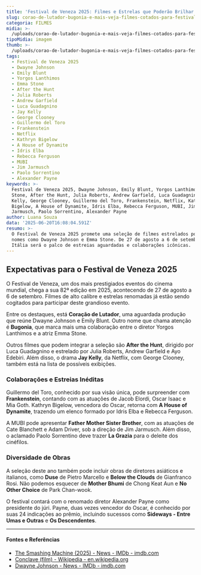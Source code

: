 ```yaml
---
title: 'Festival de Veneza 2025: Filmes e Estrelas que Poderão Brilhar na 82ª Edição'
slug: corao-de-lutador-bugonia-e-mais-veja-filmes-cotados-para-festival-de-veneza
categoria: FILMES
midia: >-
  /uploads/corao-de-lutador-bugonia-e-mais-veja-filmes-cotados-para-festival-de-veneza-thumb.png
tipoMidia: imagem
thumb: >-
  /uploads/corao-de-lutador-bugonia-e-mais-veja-filmes-cotados-para-festival-de-veneza-thumb.png
tags:
  - Festival de Veneza 2025
  - Dwayne Johnson
  - Emily Blunt
  - Yorgos Lanthimos
  - Emma Stone
  - After the Hunt
  - Julia Roberts
  - Andrew Garfield
  - Luca Guadagnino
  - Jay Kelly
  - George Clooney
  - Guillermo del Toro
  - Frankenstein
  - Netflix
  - Kathryn Bigelow
  - A House of Dynamite
  - Idris Elba
  - Rebecca Ferguson
  - MUBI
  - Jim Jarmusch
  - Paolo Sorrentino
  - Alexander Payne
keywords: >-
  Festival de Veneza 2025, Dwayne Johnson, Emily Blunt, Yorgos Lanthimos, Emma
  Stone, After the Hunt, Julia Roberts, Andrew Garfield, Luca Guadagnino, Jay
  Kelly, George Clooney, Guillermo del Toro, Frankenstein, Netflix, Kathryn
  Bigelow, A House of Dynamite, Idris Elba, Rebecca Ferguson, MUBI, Jim
  Jarmusch, Paolo Sorrentino, Alexander Payne
author: Luana Souza
data: '2025-06-20T16:08:04.591Z'
resumo: >-
  O Festival de Veneza 2025 promete uma seleção de filmes estrelados por grandes
  nomes como Dwayne Johnson e Emma Stone. De 27 de agosto a 6 de setembro, a
  Itália será o palco de estreias aguardadas e colaborações icônicas.
---
```


## Expectativas para o Festival de Veneza 2025

O Festival de Veneza, um dos mais prestigiados eventos do cinema mundial, chega a sua 82ª edição em 2025, acontecendo de 27 de agosto a 6 de setembro. Filmes de alto calibre e estrelas renomadas já estão sendo cogitados para participar deste grandioso evento.

Entre os destaques, está **Coração de Lutador**, uma aguardada produção que reúne Dwayne Johnson e Emily Blunt. Outro nome que chama atenção é **Bugonia**, que marca mais uma colaboração entre o diretor Yorgos Lanthimos e a atriz Emma Stone.

Outros filmes que podem integrar a seleção são **After the Hunt**, dirigido por Luca Guadagnino e estrelado por Julia Roberts, Andrew Garfield e Ayo Edebiri. Além disso, o drama **Jay Kelly**, da Netflix, com George Clooney, também está na lista de possíveis exibições.

### Colaborações e Estreias Inéditas

Guillermo del Toro, conhecido por sua visão única, pode surpreender com **Frankenstein**, contando com as atuações de Jacob Elordi, Oscar Isaac e Mia Goth. Kathryn Bigelow, vencedora do Oscar, retorna com **A House of Dynamite**, trazendo um elenco formado por Idris Elba e Rebecca Ferguson.

A MUBI pode apresentar **Father Mother Sister Brother**, com as atuações de Cate Blanchett e Adam Driver, sob a direção de Jim Jarmusch. Além disso, o aclamado Paolo Sorrentino deve trazer **La Grazia** para o deleite dos cinéfilos.

### Diversidade de Obras

A seleção deste ano também pode incluir obras de diretores asiáticos e italianos, como **Duse** de Pietro Marcello e **Below the Clouds** de Gianfranco Rosi. Não podemos esquecer de **Mother Bhumi** de Chong Keat Aun e **No Other Choice** de Park Chan-wook.

O festival contará com o renomado diretor Alexander Payne como presidente do júri. Payne, duas vezes vencedor do Oscar, é conhecido por suas 24 indicações ao prêmio, incluindo sucessos como **Sideways - Entre Umas e Outras** e **Os Descendentes**.

---

#### Fontes e Referências

- [The Smashing Machine (2025) - News - IMDb - imdb.com](https://www.imdb.com/title/tt11214558/news/)
- [Conclave (film) - Wikipedia - en.wikipedia.org](https://en.wikipedia.org/wiki/Conclave_(film))
- [Dwayne Johnson - News - IMDb - imdb.com](https://www.imdb.com/name/nm0425005/news/)
